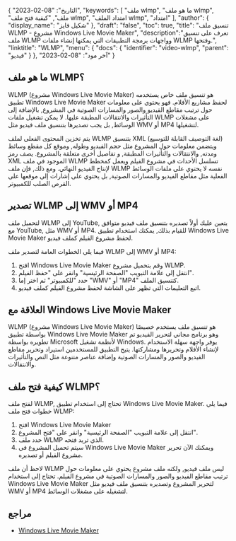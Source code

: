 {
"التاريخ": "08-02-2023",
  "keywords": [
"ملف wlmp",
"ما هو ملف wlmp",
"ملف",
"كيفية فتح ملف wlmp",
"امتداد الملف wlmp",
"امتداد"
],
  "author": {
"display_name": "شكيل فايز"
},
"draft": "false",
"toc": true,
"title": "تنسيق ملف WLMP - مشروع Windows Live Movie Maker",
  "description":"تعرف على تنسيق ملف WLMP وواجهات برمجة التطبيقات التي يمكنها إنشاء ملفات WLMP وفتحها.",
"linktitle": "WLMP",
  "menu": {
    "docs": {
      "identifier": "video-wlmp",
"parent": "فيديو"
}
},
"آخر مود": "08-02-2023"
}

## ما هو ملف WLMP؟

WLMP (مشروع Windows Live Movie Maker) هو تنسيق ملف خاص يستخدمه تطبيق Windows Live Movie Maker لحفظ مشاريع الأفلام. فهو يحتوي على معلومات حول ترتيب مقاطع الفيديو والصور والمسارات الصوتية في المشروع, بالإضافة إلى التأثيرات والانتقالات المطبقة عليها. لا يمكن تشغيل ملفات WLMP على مشغلات الوسائط, بل يجب تصديرها بتنسيق ملف فيديو مثل WMV أو MP4 لتشغيلها.

يتم تخزين المحتوى الفعلي لملف WLMP بتنسيق XML (لغة التوصيف القابلة للتوسيع) ويتضمن معلومات حول المشروع مثل حجم الفيديو وطوله, وموقع كل مقطع وسائط ومدته, والانتقالات والتأثيرات المطبقة, و تفاصيل أخرى متعلقة بالمشروع. يصف رمز XML الموجود في ملف WLMP تسلسل الأحداث في مشروع الفيلم ويعمل كمخطط لإنتاج الفيديو النهائي. ومع ذلك, فإن ملف WLMP نفسه لا يحتوي على ملفات الوسائط الفعلية مثل مقاطع الفيديو والمسارات الصوتية, بل يحتوي على إشارات إلى موقعها على القرص الصلب للكمبيوتر.

## تصدير WLMP إلى WMV أو MP4

لتحميل ملف WLMP إلى YouTube, يتعين عليك أولاً تصديره بتنسيق ملف فيديو متوافق مع YouTube, مثل WMV أو MP4. للقيام بذلك, يمكنك استخدام تطبيق Windows Live Movie Maker لحفظ مشروع الفيلم كملف فيديو.

فيما يلي الخطوات العامة لتصدير ملف WLMP إلى WMV أو MP4:

1. افتح Windows Live Movie Maker وقم بتحميل مشروع WLMP.
2. انتقل إلى علامة التبويب "الصفحة الرئيسية" وانقر على "حفظ الفيلم".
3. حدد "للكمبيوتر" ثم اختر إما "WMV" أو "MP4" كتنسيق الملف.
4. اتبع التعليمات التي تظهر على الشاشة لحفظ مشروع الفيلم كملف فيديو.

## العلاقة مع Windows Live Movie Maker

WLMP (مشروع Windows Live Movie Maker) هو تنسيق ملف يستخدم خصيصًا بواسطة تطبيق Windows Live Movie Maker وهو برنامج مجاني لتحرير الفيديو تم تطويره بواسطة Microsoft لأنظمة تشغيل Windows. يوفر واجهة سهلة الاستخدام لإنشاء الأفلام وتحريرها ومشاركتها. يتيح التطبيق للمستخدمين استيراد وتحرير مقاطع الفيديو والصور والمسارات الصوتية وإضافة عناصر متنوعة مثل النص والتأثيرات والانتقالات.

## كيفية فتح ملف WLMP؟

لفتح ملف WLMP, تحتاج إلى استخدام تطبيق Windows Live Movie Maker. فيما يلي خطوات فتح ملف WLMP:

1. افتح Windows Live Movie Maker
2. انتقل إلى علامة التبويب "الصفحة الرئيسية" وانقر على "فتح المشروع".
3. حدد ملف WLMP الذي تريد فتحه.
4. سيتم تحميل المشروع في Windows Live Movie Maker ويمكنك الآن تحرير مشروع الفيلم أو تصديره.

لاحظ أن ملف WLMP ليس ملف فيديو, ولكنه ملف مشروع يحتوي على معلومات حول ترتيب مقاطع الفيديو والصور والمسارات الصوتية في مشروع الفيلم. تحتاج إلى استخدام Windows Live Movie Maker لتحرير المشروع وتصديره بتنسيق ملف فيديو مثل WMV أو MP4 لتشغيله على مشغلات الوسائط.

## مراجع
* [Windows Live Movie Maker](https://en.wikipedia.org/wiki/Windows_Movie_Maker)

